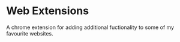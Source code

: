 # Web Extensions

A chrome extension for adding additional fuctionality to some of my favourite websites.

